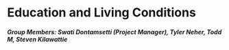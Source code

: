 # Education and Living Conditions
##### Group Members: Swati Dontamsetti (Project Manager), Tyler Neher, Todd M, Steven Kilawattie
